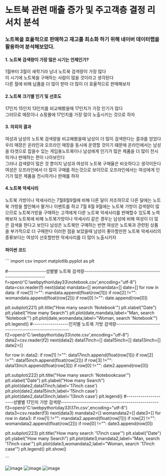 <h1> 노트북 관련 매출 증가 및 주고객층 결정 리서치 분석 </h1>


<h3>노트북을 효율적으로 판매하고 재고를 최소화 하기 위해 네이버 데이터랩을 활용하여 분석해보았다.</h3>

 
<h4>1. 노트북 검색량이 가장 많은 시기는 언제인가?</h4>
<p> 1월부터 3월이 새학기라 남녀 노트북 검색량이 가장 많다 <br>
이 시기에 노트북을 구매하는 사람이 많을 것이라고 생각된다 <br>
 다른 월에 비해 납품을 더 많이 받아 더 많이 더 효율적으로 판매해보자</p>

 <h4>2.노트북 크기별 인기 및 선호도</h4>
<p>17인치 15인치 13인치를 비교해봤을때 17인치가 가장 인기가 많다 <br>
 그러므로 매장이나 쇼핑몰에 17인치를 가장 많이 노출시키는 것으로 하자</p>
 <h4>3. 의외의 결과</h4>
<p>여성과 남성의 노트북 검색량을 비교해봤을때 남성이 더 많이 검색한다는 결과를 얻었다<br>
 우리 매장은 온라인과 오프라인 매장을 동시에 운영할 것이기 떄문에 온라인에서는 남성을 타겟으로 잡을수 있는 게임용노트북이나 남성에게 인기가 많은 제품을
더 많이 전시하거나 판매하는 편이 나아보인다 <br>
 그러나 검색량이 많은 것 뿐이지 남성과 여성의 노트북 구매율은 비슷하다고 생각이든다 
 여성은 오프라인에서 더 많이 구매를 하는것으로 보이므로 오프라인에서는 여성에게 인기가 많은 제품을 전시하거나 판매를 하자</p>

<h4>4.노트북 악세사리 </h4>
<p>노트북 가방이나 악세사리는 7월8월9월에 비해 다른 달이 저조하므로 다른 달에는 노트북 가방을 할인해서 팔거나 이벤트를 하고
7월 8월 9월에는 노트북 가방이 검색량이 많으므로 노트북가방을 구매하는 고객에게 다른 노트북 악세사리를 판매할수 있도록 노력해보자
 노트북에 비해 노트북가방이나 악세사리 같은 경우는 남성에 비해 여성이 더 많은 검색을 한다고 보인다
 남성은 노트북만 구매하는 반면 여성은 노트북과 관련된 상품을 부가적으로 더 구매한다 이러한 점을 보았을때 남성이 좋아할만한 노트북 악세사리의 종류보다는
 여성이 선호할만한 악세사리를 더 많이 노출시키자
 
 
<h4>파이썬 코드</h4>
<p>
 ```
import csv
import matplotlib.pyplot as plt

#-------------------성별별 노트북 검색량----------------------------------------------------------
f=open(r'C:\webpython\day33\notebook.csv',encoding="utf-8")
data=csv.reader(f)
next(data)
mandata=[]
womandata=[]
date=[]
for row in data:
    if row[1] !="":
        mandata.append(float(row[1]))
    if row[2] !="":
        womandata.append(float(row[2]))
    if row[0] !="":
        date.append(row[0])


plt.subplot(221)
plt.title("How many search 'Notebook'")
plt.xlabel("Date")
plt.ylabel("How many Search")
plt.plot(date,mandata,label="Man, search 'Notebook'")
plt.plot(date,womandata,label="Woman, search 'Notebook'")
plt.legend()
#------------------인치별 노트북 가방 검색량------------------------------------------------------
f2=open(r'C:\webpython\day33\note.csv',encoding="utf-8")
data2=csv.reader(f2)
next(data2)
data17inch=[]
data15inch=[]
data13inch=[]
date2=[]

for row in data2:
    if row[1] !="":
        data17inch.append(float(row[1]))
    if row[2] !="":
        data15inch.append(float(row[2]))
    if row[3] !="":
        data13inch.append(float(row[3]))
    if row[0] !="":
        date2.append(row[0])

plt.subplot(222)
plt.title("How many search 'Notebookcase'")
plt.xlabel("Date")
plt.ylabel("How many Search")
plt.plot(date2,data17inch,label='17inch case')
plt.plot(date2,data15inch,label='15inch case')
plt.plot(date2,data13inch,label='13inch case')
plt.legend()
#---------------------성별별 17인치 가방 검색량-------------------------------------------------
f3=open(r'C:\webpython\day33\17in.csv',encoding="utf-8")
data3=csv.reader(f3)
next(data3)
mandata2=[]
womandata2=[]
date3=[]
for row in data3:
    if row[1] !="":
        mandata2.append(float(row[1]))
    if row[2] !="":
        womandata2.append(float(row[2]))
    if row[0] !="":
        date3.append(row[0])

plt.subplot(223)
plt.title("How many search '17inch case'")
plt.xlabel("Date")
plt.ylabel("How many Search")
plt.plot(date3,mandata2,label="Man, search '17inch case'")
plt.plot(date3,womandata2,label="Woman, search '17inch case'")
plt.legend()
plt.show()
 </p>
```
 


![image](https://user-images.githubusercontent.com/122436372/219250405-a5c7118a-50ab-4a8f-8c76-69216f22c4f4.png)
![image](https://user-images.githubusercontent.com/122436372/219250465-f15d9128-5f96-45e2-ab83-98c0381f51d5.png)
![image](https://user-images.githubusercontent.com/122436372/219250520-c0961d16-a156-479e-87b0-7c414e3a9f05.png)
